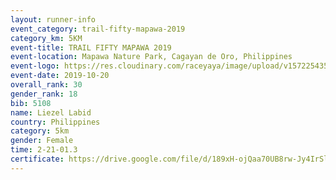 ```yaml
---
layout: runner-info 
event_category: trail-fifty-mapawa-2019 
category_km: 5KM 
event-title: TRAIL FIFTY MAPAWA 2019  
event-location: Mapawa Nature Park, Cagayan de Oro, Philippines 
event-logo: https://res.cloudinary.com/raceyaya/image/upload/v1572254355/logo/trail-fifty-mapawa_fizjmb.jpg 
event-date: 2019-10-20 
overall_rank: 30
gender_rank: 18
bib: 5108
name: Liezel Labid
country: Philippines
category: 5km
gender: Female
time: 2-21-01.3
certificate: https://drive.google.com/file/d/189xH-ojQaa70UB8rw-Jy4IrSlthunwSW/view?usp=sharing
---
```

